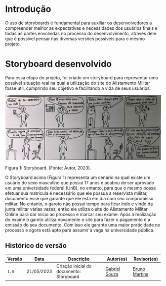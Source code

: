 # Introdução

O uso de storyboards é fundamental para auxiliar os desenvolvedores a compreender melhor as expectativas e necessidades dos usuários finais e todas as partes envolvidas no processo do desenvolvimento, através dele que é possível pensar nas diversas versões possíveis para o mesmo projeto.

# Storyboard desenvolvido

Para essa etapa do projeto, foi criado um storyboard para representar uma possível situação real na qual a utilização do site do Alistamento Militar fosse útil, cumprindo seu objetivo e facilitando a vida de seus usuários.


![Storyboard](https://github.com/Interacao-Humano-Computador/2023.1-Alistamento/blob/storyboard---Gabriel/docs/img/requisitos/storyboard.jpg)
<p>Figura 1: Storyboard. (Fonte: Autor, 2023).</p>


O Storyboard acima (Figura 1) representa um cenário na qual existe um usuário do sexo masculino que possui 17 anos e acabou de ser aprovado em uma universidade federal (UnB), no entanto, para que o mesmo possa efetuar sua matrícula é necessário que ele possua a reservista militar, documento esse que garante que ele está em dia com seu compromisso militar. No entanto, o garoto não possui tempo para ficar indo e vindo da junta militar várias vezes, então ele utiliza o site do Alistamento Militar Online para dar inicio ao processo e marcar seu exame. Após a realização do exame o garoto utiliza novamente o site para fazer o pagamento e a emissão do seu documento. Com isso ele garante uma maior praticidade no processo e agora está apto para assumir a vaga na universidade pública.

## Histórico de versão
| Versão | Data | Descrição | Autor(es) | Revisor(es) |
| --- | --- | --- | --- | --- |
|  `1.0`   | 21/05/2023 | Criação inicial do documento: Storyboard | [Gabriel Souza](https://github.com/GabrielMS00) | [Bruno Martins](https://github.com/gitbmvb) |
